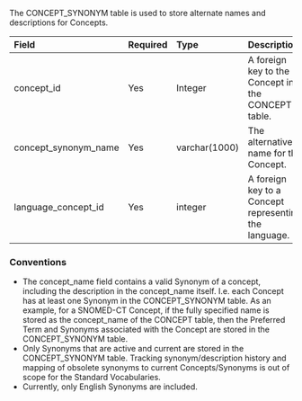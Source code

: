The CONCEPT_SYNONYM table is used to store alternate names and descriptions for Concepts. 

|Field|Required|Type|Description|
:---------------------|:---------|:------------|:------------------------
|concept_id|Yes|Integer|A foreign key to the Concept in the CONCEPT table.|
|concept_synonym_name|Yes|varchar(1000)|The alternative name for the Concept.|
|language_concept_id|Yes|integer|A foreign key to a Concept representing the language.|

### Conventions

  * The concept_name field contains a valid Synonym of a concept, including the description in the concept_name itself. I.e. each Concept has at least one Synonym in the CONCEPT_SYNONYM table. As an example, for a SNOMED-CT Concept, if the fully specified name is stored as the concept_name of the CONCEPT table, then the Preferred Term and Synonyms associated with the Concept are stored in the CONCEPT_SYNONYM table. 
  * Only Synonyms that are active and current are stored in the CONCEPT_SYNONYM table. Tracking synonym/description history and mapping of obsolete synonyms to current Concepts/Synonyms is out of scope for the Standard Vocabularies.
  * Currently, only English Synonyms are included.
